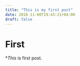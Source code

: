 ```yaml
---
title: "This is my first post"
date: 2018-11-08T19:43:21+04:00
draft: false
---
```


# First

**This* is first post.
